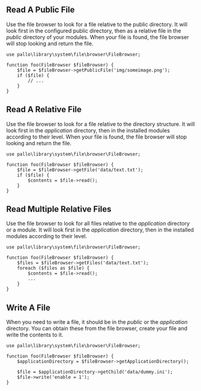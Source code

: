 ## Read A Public File

Use the file browser to look for a file relative to the public directory. 
It will look first in the configured public directory, then as a relative file in the _public_ directory of your modules. 
When your file is found, the file browser will stop looking and return the file. 

    use pallo\library\system\file\browser\FileBrowser;

    function foo(FileBrowser $fileBrowser) {
        $file = $fileBrowser->getPublicFile('img/someimage.png');
        if ($file) {
            // ...
        }
    }

## Read A Relative File

Use the file browser to look for a file relative to the directory structure. 
It will look first in the _application_ directory, then in the installed modules according to their level. 
When your file is found, the file browser will stop looking and return the file. 

    use pallo\library\system\file\browser\FileBrowser;

    function foo(FileBrowser $fileBrowser) {
        $file = $fileBrowser->getFile('data/text.txt');
        if ($file) {
            $contents = $file->read();
        }
    }

## Read Multiple Relative Files

Use the file browser to look for all files relative to the _application_ directory or a module. 
It will look first in the _application_ directory, then in the installed modules according to their level.

    use pallo\library\system\file\browser\FileBrowser;

    function foo(FileBrowser $fileBrowser) {
        $files = $fileBrowser->getFiles('data/text.txt');
        foreach ($files as $file) {
            $contents = $file->read();
            ...
        }
    }
    
## Write A File

When you need to write a file, it should be in the _public_ or the _application_ directory. 
You can obtain these from the file browser, create your file and write the contents to it.

    use pallo\library\system\file\browser\FileBrowser;

    function foo(FileBrowser $fileBrowser) {
        $applicationDirectory = $fileBrowser->getApplicationDirectory();
        
        $file = $applicationDirectory->getChild('data/dummy.ini');
        $file->write('enable = 1');
    }
    